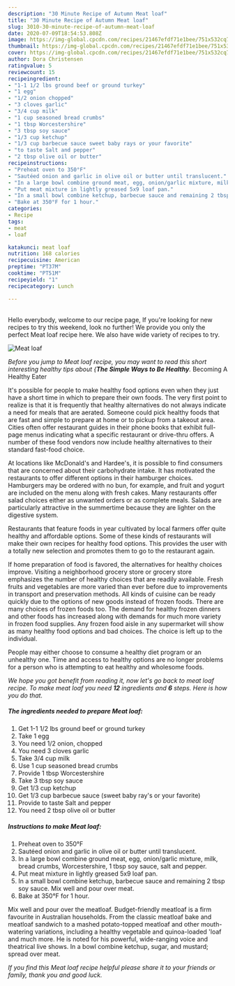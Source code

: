 ```yaml
---
description: "30 Minute Recipe of Autumn Meat loaf"
title: "30 Minute Recipe of Autumn Meat loaf"
slug: 3010-30-minute-recipe-of-autumn-meat-loaf
date: 2020-07-09T18:54:53.808Z
image: https://img-global.cpcdn.com/recipes/21467efdf71e1bee/751x532cq70/meat-loaf-recipe-main-photo.jpg
thumbnail: https://img-global.cpcdn.com/recipes/21467efdf71e1bee/751x532cq70/meat-loaf-recipe-main-photo.jpg
cover: https://img-global.cpcdn.com/recipes/21467efdf71e1bee/751x532cq70/meat-loaf-recipe-main-photo.jpg
author: Dora Christensen
ratingvalue: 5
reviewcount: 15
recipeingredient:
- "1-1 1/2 lbs ground beef or ground turkey"
- "1 egg"
- "1/2 onion chopped"
- "3 cloves garlic"
- "3/4 cup milk"
- "1 cup seasoned bread crumbs"
- "1 tbsp Worcestershire"
- "3 tbsp soy sauce"
- "1/3 cup ketchup"
- "1/3 cup barbecue sauce sweet baby rays or your favorite"
- "to taste Salt and pepper"
- "2 tbsp olive oil or butter"
recipeinstructions:
- "Preheat oven to 350°F"
- "Sautéed onion and garlic in olive oil or butter until translucent."
- "In a large bowl combine ground meat, egg, onion/garlic mixture, milk, bread crumbs, Worcestershire, 1 tbsp soy sauce, salt and pepper."
- "Put meat mixture in lightly greased 5x9 loaf pan."
- "In a small bowl combine ketchup, barbecue sauce and remaining 2 tbsp soy sauce. Mix well and pour over meat."
- "Bake at 350°F for 1 hour."
categories:
- Recipe
tags:
- meat
- loaf

katakunci: meat loaf 
nutrition: 168 calories
recipecuisine: American
preptime: "PT37M"
cooktime: "PT51M"
recipeyield: "1"
recipecategory: Lunch

---
```

<br>
Hello everybody, welcome to our recipe page, If you're looking for new recipes to try this weekend, look no further! We provide you only the perfect Meat loaf recipe here. We also have wide variety of recipes to try.
<br>


![Meat loaf](https://img-global.cpcdn.com/recipes/21467efdf71e1bee/751x532cq70/meat-loaf-recipe-main-photo.jpg)

<i>Before you jump to Meat loaf recipe, you may want to read this short interesting healthy tips about {<strong>The Simple Ways to Be Healthy</strong>.</i>
Becoming A Healthy Eater

It's possible for people to make healthy food options even when they just have a short time in which to prepare their own foods. The very first point to realize is that it is frequently that healthy alternatives do not always indicate a need for meals that are aerated. Someone could pick healthy foods that are fast and simple to prepare at home or to pickup from a takeout area. Cities often offer restaurant guides in their phone books that exhibit full-page menus indicating what a specific restaurant or drive-thru offers. A number of these food vendors now include healthy alternatives to their standard fast-food choice.

At locations like McDonald's and Hardee's, it is possible to find consumers that are concerned about their carbohydrate intake.  It has motivated the restaurants to offer different options in their hamburger choices. Hamburgers may be ordered with no bun, for example, and fruit and yogurt are included on the menu along with fresh cakes. Many restaurants offer salad choices either as unwanted orders or as complete meals.  Salads are particularly attractive in the summertime because they are lighter on the digestive system.

Restaurants that feature foods in year cultivated by local farmers offer quite healthy and affordable options. Some of these kinds of restaurants will make their own recipes for healthy food options.  This provides the user with a totally new selection and promotes them to go to the restaurant again.

If home preparation of food is favored, the alternatives for healthy choices improve. Visiting a neighborhood grocery store or grocery store emphasizes the number of healthy choices that are readily available. Fresh fruits and vegetables are more varied than ever before due to improvements in transport and preservation methods.  All kinds of cuisine can be ready quickly due to the options of new goods instead of frozen foods. There are many choices of frozen foods too. The demand for healthy frozen dinners and other foods has increased along with demands for much more variety in frozen food supplies. Any frozen food aisle in any supermarket will show as many healthy food options and bad choices. The choice is left up to the individual.

People may either choose to consume a healthy diet program or an unhealthy one. Time and access to healthy options are no longer problems for a person who is attempting to eat healthy and wholesome foods.


<i>We hope you got benefit from reading it, now let's go back to meat loaf recipe. To make meat loaf you need <strong>12</strong> ingredients and <strong>6</strong> steps. Here is how you do that.
</i>

##### The ingredients needed to prepare Meat loaf:

1. Get 1-1 1/2 lbs ground beef or ground turkey
1. Take 1 egg
1. You need 1/2 onion, chopped
1. You need 3 cloves garlic
1. Take 3/4 cup milk
1. Use 1 cup seasoned bread crumbs
1. Provide 1 tbsp Worcestershire
1. Take 3 tbsp soy sauce
1. Get 1/3 cup ketchup
1. Get 1/3 cup barbecue sauce (sweet baby ray&#39;s or your favorite)
1. Provide to taste Salt and pepper
1. You need 2 tbsp olive oil or butter


##### Instructions to make Meat loaf:

1. Preheat oven to 350°F
1. Sautéed onion and garlic in olive oil or butter until translucent.
1. In a large bowl combine ground meat, egg, onion/garlic mixture, milk, bread crumbs, Worcestershire, 1 tbsp soy sauce, salt and pepper.
1. Put meat mixture in lightly greased 5x9 loaf pan.
1. In a small bowl combine ketchup, barbecue sauce and remaining 2 tbsp soy sauce. Mix well and pour over meat.
1. Bake at 350°F for 1 hour.


Mix well and pour over the meatloaf. Budget-friendly meatloaf is a firm favourite in Australian households. From the classic meatloaf bake and meatloaf sandwich to a mashed potato-topped meatloaf and other mouth-watering variations, including a healthy vegetable and quinoa-loaded &#39;loaf and much more. He is noted for his powerful, wide-ranging voice and theatrical live shows. In a bowl combine ketchup, sugar, and mustard; spread over meat. 

<i>If you find this Meat loaf recipe helpful please share it to your friends or family, thank you and good luck.</i>
